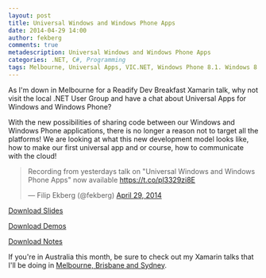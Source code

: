```yaml
---
layout: post
title: Universal Windows and Windows Phone Apps
date: 2014-04-29 14:00
author: fekberg
comments: true
metadescription: Universal Windows and Windows Phone Apps
categories: .NET, C#, Programming
tags: Melbourne, Universal Apps, VIC.NET, Windows Phone 8.1. Windows 8.1
---
```

As I'm down in Melbourne for a Readify Dev Breakfast Xamarin talk, why not visit the local .NET User Group and have a chat about Universal Apps for Windows and Windows Phone?

With the new possibilities of sharing code between our Windows and Windows Phone applications, there is no longer a reason not to target all the platforms! We are looking at what this new development model looks like, how to make our first universal app and or course, how to communicate with the cloud!<!--excerpt-->

<blockquote class="twitter-tweet" lang="en"><p>Recording from yesterdays talk on &quot;Universal Windows and Windows Phone Apps&quot; now available <a href="https://t.co/pl3329zi8E">https://t.co/pl3329zi8E</a></p>&mdash; Filip Ekberg (@fekberg) <a href="https://twitter.com/fekberg/statuses/460958920316424192">April 29, 2014</a></blockquote>
<script async src="//platform.twitter.com/widgets.js" charset="utf-8"></script>

<a href=" http://1drv.ms/1fLdg17" target="_blank">Download Slides</a>

<a href="http://filipekberg.smartit.netdna-cdn.com/wp-content/uploads/2014/04/Universal_Apps_Demos_Filip-Ekberg.zip" target="_blank">Download Demos</a>

<a href="http://filipekberg.smartit.netdna-cdn.com/wp-content/uploads/2014/04/Universal_Apps_Notes_Filip-Ekberg.docx" target="_blank">Download Notes</a>

If you're in Australia this month, be sure to check out my Xamarin talks that I'll be doing in <a href="http://blog.filipekberg.se/2014/04/04/cross-platform-development-using-c-and-xamarin-studio-australia-tour/" target="_blank">Melbourne, Brisbane and Sydney</a>.
